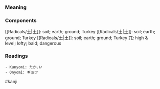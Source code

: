 ### Meaning



### Components

[[Radicals/土|土]]: soil; earth; ground; Turkey [[Radicals/土|土]]: soil; earth; ground; Turkey [[Radicals/土|土]]: soil; earth; ground; Turkey 兀: high & level; lofty; bald; dangerous

### Readings

```
- Kunyomi: たか.い
- Onyomi: ギョウ
```

#kanji